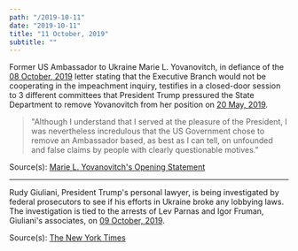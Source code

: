 ```yaml
---
path: "/2019-10-11"
date: "2019-10-11"
title: "11 October, 2019"
subtitle: ""
---
```


Former US Ambassador to Ukraine Marie L. Yovanovitch, in defiance of the <a href="#2019-10-08">08 October, 2019</a> letter stating that the Executive Branch would not be cooperating in the impeachment inquiry, testifies in a closed-door session to 3 different committees that President Trump pressured the State Department to remove Yovanovitch from her position on <a href="#2019-05-20">20 May, 2019</a>.

> "Although I understand that I served at the pleasure of the President, I was nevertheless incredulous that the US Government chose to remove an Ambassador based, as best as I can tell, on unfounded and false claims by people with clearly questionable motives."

<span class="sources">
Source(s): <a href="https://www.politico.com/f/?id=0000016d-bbc2-d25f-af7f-ffcab0070001" target="_blank" rel="noopener noreferrer">Marie L. Yovanovitch's Opening Statement</a>
</span>

---

Rudy Giuliani, President Trump's personal lawyer, is being investigated by federal prosecutors to see if his efforts in Ukraine broke any lobbying laws. The investigation is tied to the arrests of Lev Parnas and Igor Fruman, Giuliani's associates, on <a href="#2019-10-09">09 October, 2019</a>. 

<span class="sources">
Source(s): <a href="https://www.nytimes.com/2019/10/11/us/politics/rudy-giuliani-investigation.html" target="_blank" rel="noopener noreferrer">The New York Times</a>
</span>
